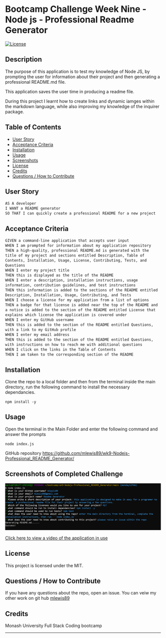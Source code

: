 

# Bootcamp Challenge Week Nine - Node js - Professional Readme Generator
[![License](https://img.shields.io/badge/License-MIT-blue.svg)](https://opensource.org/licenses/MIT)


## Description

The purpose of this application is to test my knowledge of Node JS, by prompting the user for information about their project and then generating a professional README.md file.

This application saves the user time in producing a readme file.

During this project I learnt how to create links and dynamic iamges within the markdown language, while also improving my knowledge of the inquirer package.

## Table of Contents
    
- [User Story](#sser-story)
- [Acceptance Criteria](#acceptance-criteria)
- [Installation](#installation)
- [Usage](#usage)
- [Screenshots](<#screenshots-of-completed-challenge>)
- [License](#license)
- [Credits](#credits)
- [Questions / How to Contribute](#questions--how-to-contribute)

## User Story

```
AS A developer
I WANT a README generator
SO THAT I can quickly create a professional README for a new project
```

## Acceptance Criteria

```
GIVEN a command-line application that accepts user input
WHEN I am prompted for information about my application repository
THEN a high-quality, professional README.md is generated with the title of my project and sections entitled Description, Table of Contents, Installation, Usage, License, Contributing, Tests, and Questions
WHEN I enter my project title
THEN this is displayed as the title of the README
WHEN I enter a description, installation instructions, usage information, contribution guidelines, and test instructions
THEN this information is added to the sections of the README entitled Description, Installation, Usage, Contributing, and Tests
WHEN I choose a license for my application from a list of options
THEN a badge for that license is added near the top of the README and a notice is added to the section of the README entitled License that explains which license the application is covered under
WHEN I enter my GitHub username
THEN this is added to the section of the README entitled Questions, with a link to my GitHub profile
WHEN I enter my email address
THEN this is added to the section of the README entitled Questions, with instructions on how to reach me with additional questions
WHEN I click on the links in the Table of Contents
THEN I am taken to the corresponding section of the README
```


## Installation

Clone the repo to a local folder and then from the terminal inside the main directory, run the following command to install the necessary dependancies.
       
    npm install -y

## Usage
    
Open the terminal in the Main Folder and enter the following command and answer the prompts

    node index.js

GitHub repository
https://github.com/mlewis89/wk9-Nodejs-Professional_README_Generator/

## Screenshots of Completed Challenge

![completed application](./Assets/screenshot.PNG)

[Click here to view a video of the application in use](./assets/wk9-readme%20generator.mp4)

## License
This project is licensed under the MIT.
    
## Questions / How to Contribute
    
If you have any questions about the repo, open an issue. You can veiw my other work on git hub [mlewis89](https://github.com/mlewis89/)

## Credits

Monash University Full Stack Coding bootcamp


---

